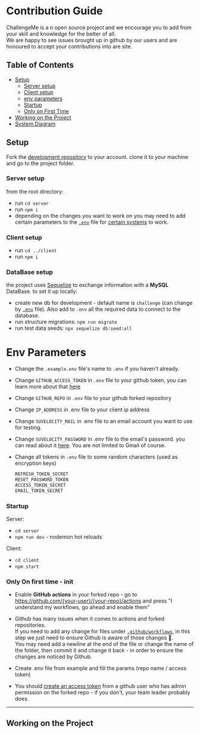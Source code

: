 
# Contribution Guide
ChallengeMe is a n open source project and we encourage you to add from your skill and knowledge for the better of all.  
We are happy to see issues brought up in github by our users and are honoured to accept your contributions into are site.

## Table of Contents
- [Setup](#setup) 
  - [Server setup](#Server-setup)
  - [Client setup](#Client-setup)
  - [env parameters](#env-parameters)
  - [Startup](#startup)
  - [Only on First Time](#Only-On-first-time---init)
- [Working on the Project](#Working-on-the-project)
- [System Diagram](#system-diagram)

## Setup
Fork the [development repository](https://github.com/david35008/Challengeme-Development) to your account. clone it to your machine and go to the project folder.
### Server setup
from the root directory:
- run `cd server`
- run `npm i`
- depending on the changes you want to work on you may need to add certain parameters to the [`.env`](../server/.example.env) file for [certain systems](#env-parameters) to work.
### Client setup
- run `cd ../client`
- run `npm i`

### DataBase setup
the project uses [Sequelize](https://github.com/sequelize/sequelize) to exchange information with a **MySQL** DataBase.
to set it up locally:

- create new db for development - default name is `challenge` (can change by [`.env`](../server/.example.env) file). Also add to `.env` all the required data to connect to the database.
- run structure migrations: `npm run migrate`
- run test data seeds: `npx sequelize db:seed:all`

# Env Parameters
- Change the `.example.env` file's name to `.env` if you haven't already.

- Change `GITHUB_ACCESS_TOKEN` in `.env` file to your github token, you can learn more about that [here](https://docs.github.com/en/free-pro-team@latest/github/authenticating-to-github/creating-a-personal-access-token)
- Change `GITHUB_REPO` in `.env` file to your github forked repository
- Change `IP_ADDRESS` in .env file to your client ip address
- Change `SUVELOCITY_MAIL` in .env file to an email account you want to use for testing.
- Change `SUVELOCITY_PASSWORD` in .env file to the email's password. you can read about it [here](https://support.google.com/mail/answer/185833?hl=en-GB). You are not limited to Gmail of course.
- Change all tokens in `.env` file to some random characters (used as encryption keys)
  ```javascript
  REFRESH_TOKEN_SECRET
  RESET_PASSWORD_TOKEN
  ACCESS_TOKEN_SECRET
  EMAIL_TOKEN_SECRET
  ```
### Startup
Server:
- `cd server `
- `npm run dev` - nodemon hot reloads  

Client:
- `cd client`
- `npm start`


### Only On first time - init

- Enable **GitHub actions** in your forked repo - go to https://github.com/{your-user}/{your-repo}/actions and press "I understand my workflows, go ahead and enable them"

- Github has many issues when it comes to actions and forked repositories.    
If you need to add any change for files under [`.github/workflows`](../.github/workflows), in this step we just need to ensure Github is aware of those changes 🥵.  
You may need add a newline at the end of the file or change the name of the folder, then  commit it and change it back - in order to ensure the changes are noticed by Github.
- Create .env file from example and fill the params (repo name / access token)
- You should [create an access token](https://docs.github.com/en/free-pro-team@latest/github/authenticating-to-github/creating-a-personal-access-token) from a github user who has admin permission on the forked repo - if you don't, your team leader probably does.
---

## Working on the Project